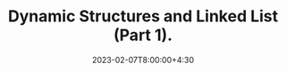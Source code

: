 ---
type: lecture
date: 2023-02-07T8:00:00+4:30
enddate: 2023-02-09T8:00:00+4:30
title: "Dynamic Structures and Linked List (Part 1)." 
tldr: "Course Introduction and Logistics."
thumbnail: /static_files/presentations/introduction.jpeg
links:
    - url: /static_files/presentations/week5.pdf
      name: slides
---